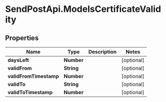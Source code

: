 # SendPostApi.ModelsCertificateValidity

## Properties

Name | Type | Description | Notes
------------ | ------------- | ------------- | -------------
**daysLeft** | **Number** |  | [optional] 
**validFrom** | **String** |  | [optional] 
**validFromTimestamp** | **Number** |  | [optional] 
**validTo** | **String** |  | [optional] 
**validToTimestamp** | **Number** |  | [optional] 


